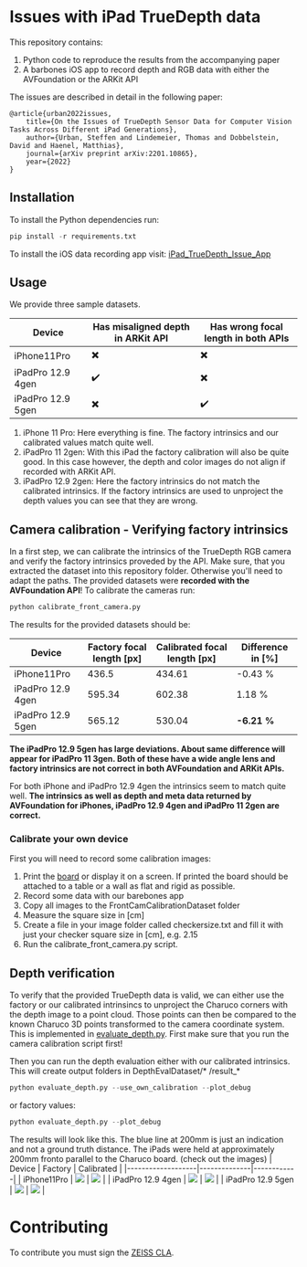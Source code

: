 # Issues with iPad TrueDepth data
This repository contains:

1. Python code to reproduce the results from the accompanying paper 
2. A barbones iOS app to record depth and RGB data with either the AVFoundation or the ARKit API

The issues are described in detail in the following paper:

    @article{urban2022issues,
        title={On the Issues of TrueDepth Sensor Data for Computer Vision Tasks Across Different iPad Generations},
        author={Urban, Steffen and Lindemeier, Thomas and Dobbelstein, David and Haenel, Matthias},
        journal={arXiv preprint arXiv:2201.10865},
        year={2022}
    }

## Installation
To install the Python dependencies run:
```python
pip install -r requirements.txt
```

To install the iOS data recording app visit: [iPad_TrueDepth_Issue_App](https://github.com/ZEISS/iPad_TrueDepth_Issue_App)

## Usage
We provide three sample datasets.

| Device            | Has misaligned depth in ARKit API | Has wrong focal length in both APIs |
|-------------------|-----------------------------------|-------------------------------------|
| iPhone11Pro       | :heavy_multiplication_x:  | :heavy_multiplication_x: |
| iPadPro 12.9 4gen | :heavy_check_mark:  | :heavy_multiplication_x:  |
| iPadPro 12.9 5gen | :heavy_multiplication_x: |  :heavy_check_mark: |

 1. iPhone 11 Pro: Here everything is fine. The factory intrinsics and our calibrated values match quite well.
 2. iPadPro 11 2gen: With this iPad the factory calibration will also be quite good. In this case however, the depth and color images do not align if recorded with ARKit API.
 3. iPadPro 12.9 2gen: Here the factory intrinsics do not match the calibrated intrinsics. If the factory intrinsics are used to unproject the depth values you can see that they are wrong.

## Camera calibration - Verifying factory intrinsics
In a first step, we can calibrate the intrinsics of the TrueDepth RGB camera and verify the factory intrinsics proveded by the API. 
Make sure, that you extracted the dataset into this repository folder. Otherwise you'll need to adapt the paths.
The provided datasets were **recorded with the AVFoundation API**!
To calibrate the cameras run:
```python
python calibrate_front_camera.py
```

The results for the provided datasets should be:

| Device            | Factory focal length [px] | Calibrated focal length [px] | Difference in [%] |
|-------------------|--------------|------------|---------------|
| iPhone11Pro       | 436.5  | 434.61 | -0.43 % |
| iPadPro 12.9 4gen | 595.34  | 602.38 | 1.18 % |
| iPadPro 12.9 5gen | 565.12 | 530.04 | **-6.21 %** |

**The iPadPro 12.9 5gen has large deviations. About same difference will appear for iPadPro 11 3gen. Both of these have a wide angle lens and factory intrinsics are not correct in both AVFoundation and ARKit APIs.**

For both iPhone and iPadPro 12.9 4gen the intrinsics seem to match quite well. **The intrinsics as well as depth and meta data returned by AVFoundation for iPhones, iPadPro 12.9 4gen and iPadPro 11 2gen are correct.**

### Calibrate your own device
First you will need to record some calibration images:

1. Print the [board](resource/calib_board.png) or display it on a screen. If printed the board should be attached to a table or a wall as flat and rigid as possible.
2. Record some data with our barebones app
3. Copy all images to the FrontCamCalibrationDataset folder
4. Measure the square size in [cm]
5. Create a file in your image folder called checkersize.txt and fill it with just your checker square size in [cm], e.g. 2.15 
6. Run the calibrate_front_camera.py script.

## Depth verification
To verify that the provided TrueDepth data is valid, we can either use the factory or our calibrated intrinsincs to unproject the Charuco corners with the depth image to a point cloud. Those points can then be compared to the known Charuco 3D points transformed to the camera coordinate system. 
This is implemented in [evaluate_depth.py](evaluate_depth.py).
First make sure that you run the camera calibration script first!

Then you can run the depth evaluation either with our calibrated intrinsics.
This will create output folders in DepthEvalDataset/* /result_*
```python
python evaluate_depth.py --use_own_calibration --plot_debug
```
or factory values:
```python
python evaluate_depth.py --plot_debug
```

The results will look like this. The blue line at 200mm is just an indication and not a ground truth distance. The iPads were held at approximately 200mm fronto parallel to the Charuco board. (check out the images)
| Device            | Factory | Calibrated |
|-------------------|--------------|------------|
| iPhone11Pro       | <img src="./resource/depth_eval_res/iphone11_factory.svg">  | <img src="./resource/depth_eval_res/iphone11_own.svg"> |
| iPadPro 12.9 4gen | <img src="./resource/depth_eval_res/ipad12_4_factory.svg">  | <img src="./resource/depth_eval_res/ipad12_4_own.svg"> |
| iPadPro 12.9 5gen | <img src="./resource/depth_eval_res/ipad12_5_factory.svg">  | <img src="./resource/depth_eval_res/ipad12_5_own.svg"> |


# Contributing
To contribute you must sign the [ZEISS CLA](zeiss_cla.txt).
